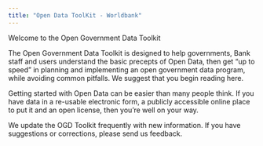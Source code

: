 ```yaml
---
title: "Open Data ToolKit - Worldbank"
---
```


Welcome to the Open Government Data Toolkit

The Open Government Data Toolkit is designed to help governments, Bank staff and users understand the basic precepts of Open Data, then get “up to speed” in planning and implementing an open government data program, while avoiding common pitfalls. We suggest that you begin reading here.

Getting started with Open Data can be easier than many people think. If you have data in a re-usable electronic form, a publicly accessible online place to put it and an open license, then you’re well on your way.

We update the OGD Toolkit frequently with new information. If you have suggestions or corrections, please send us feedback.

